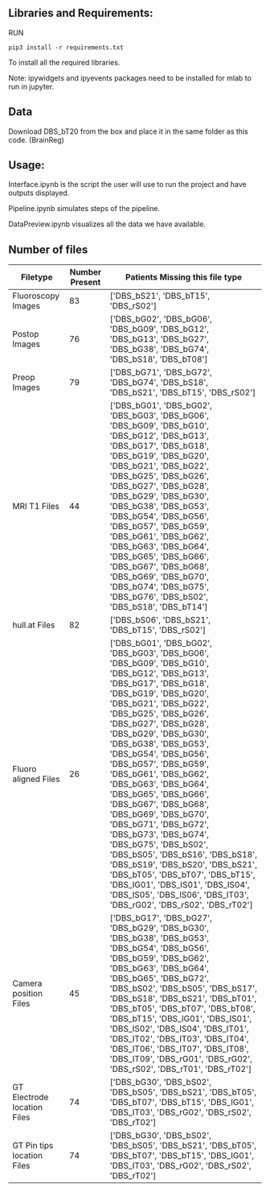 ## Libraries and Requirements:

RUN

`pip3 install -r requirements.txt`

To install all the required libraries.

Note: ipywidgets and ipyevents packages need to be installed for mlab to run in jupyter.

## Data
Download DBS_bT20 from the box and place it in the same folder as this code. (BrainReg)

## Usage:

Interface.ipynb is the script the user will use to run the project and have outputs displayed.

Pipeline.ipynb simulates steps of the pipeline.

DataPreview.ipynb visualizes all the data we have available.


## Number of files
Filetype | Number Present | Patients Missing this file type | 
--- | --- | --- |
Fluoroscopy Images | 83 | ['DBS_bS21', 'DBS_bT15', 'DBS_rS02'] |
Postop Images | 76 | ['DBS_bG02', 'DBS_bG06', 'DBS_bG09', 'DBS_bG12', 'DBS_bG13', 'DBS_bG27', 'DBS_bG38', 'DBS_bG74', 'DBS_bS18', 'DBS_bT08']|
Preop Images | 79 |['DBS_bG71', 'DBS_bG72', 'DBS_bG74', 'DBS_bS18', 'DBS_bS21', 'DBS_bT15', 'DBS_rS02'] |
MRI T1 Files | 44 |['DBS_bG01', 'DBS_bG02', 'DBS_bG03', 'DBS_bG06', 'DBS_bG09', 'DBS_bG10', 'DBS_bG12', 'DBS_bG13', 'DBS_bG17', 'DBS_bG18', 'DBS_bG19', 'DBS_bG20', 'DBS_bG21', 'DBS_bG22', 'DBS_bG25', 'DBS_bG26', 'DBS_bG27', 'DBS_bG28', 'DBS_bG29', 'DBS_bG30', 'DBS_bG38', 'DBS_bG53', 'DBS_bG54', 'DBS_bG56', 'DBS_bG57', 'DBS_bG59', 'DBS_bG61', 'DBS_bG62', 'DBS_bG63', 'DBS_bG64', 'DBS_bG65', 'DBS_bG66', 'DBS_bG67', 'DBS_bG68', 'DBS_bG69', 'DBS_bG70', 'DBS_bG74', 'DBS_bG75', 'DBS_bG76', 'DBS_bS02', 'DBS_bS18', 'DBS_bT14'] |
hull.at Files | 82 | ['DBS_bS06', 'DBS_bS21', 'DBS_bT15', 'DBS_rS02']|
Fluoro aligned Files | 26 |['DBS_bG01', 'DBS_bG02', 'DBS_bG03', 'DBS_bG06', 'DBS_bG09', 'DBS_bG10', 'DBS_bG12', 'DBS_bG13', 'DBS_bG17', 'DBS_bG18', 'DBS_bG19', 'DBS_bG20', 'DBS_bG21', 'DBS_bG22', 'DBS_bG25', 'DBS_bG26', 'DBS_bG27', 'DBS_bG28', 'DBS_bG29', 'DBS_bG30', 'DBS_bG38', 'DBS_bG53', 'DBS_bG54', 'DBS_bG56', 'DBS_bG57', 'DBS_bG59', 'DBS_bG61', 'DBS_bG62', 'DBS_bG63', 'DBS_bG64', 'DBS_bG65', 'DBS_bG66', 'DBS_bG67', 'DBS_bG68', 'DBS_bG69', 'DBS_bG70', 'DBS_bG71', 'DBS_bG72', 'DBS_bG73', 'DBS_bG74', 'DBS_bG75', 'DBS_bS02', 'DBS_bS05', 'DBS_bS16', 'DBS_bS18', 'DBS_bS19', 'DBS_bS20', 'DBS_bS21', 'DBS_bT05', 'DBS_bT07', 'DBS_bT15', 'DBS_IG01', 'DBS_IS01', 'DBS_IS04', 'DBS_IS05', 'DBS_IS06', 'DBS_IT03', 'DBS_rG02', 'DBS_rS02', 'DBS_rT02'] |
Camera position Files | 45 | ['DBS_bG17', 'DBS_bG27', 'DBS_bG29', 'DBS_bG30', 'DBS_bG38', 'DBS_bG53', 'DBS_bG54', 'DBS_bG56', 'DBS_bG59', 'DBS_bG62', 'DBS_bG63', 'DBS_bG64', 'DBS_bG65', 'DBS_bG72', 'DBS_bS02', 'DBS_bS05', 'DBS_bS17', 'DBS_bS18', 'DBS_bS21', 'DBS_bT01', 'DBS_bT05', 'DBS_bT07', 'DBS_bT08', 'DBS_bT15', 'DBS_IG01', 'DBS_IS01', 'DBS_IS02', 'DBS_IS04', 'DBS_IT01', 'DBS_IT02', 'DBS_IT03', 'DBS_IT04', 'DBS_IT06', 'DBS_IT07', 'DBS_IT08', 'DBS_IT09', 'DBS_rG01', 'DBS_rG02', 'DBS_rS02', 'DBS_rT01', 'DBS_rT02'] |
GT Electrode location Files | 74 |['DBS_bG30', 'DBS_bS02', 'DBS_bS05', 'DBS_bS21', 'DBS_bT05', 'DBS_bT07', 'DBS_bT15', 'DBS_IG01', 'DBS_IT03', 'DBS_rG02', 'DBS_rS02', 'DBS_rT02']  |
GT Pin tips location Files | 74 |['DBS_bG30', 'DBS_bS02', 'DBS_bS05', 'DBS_bS21', 'DBS_bT05', 'DBS_bT07', 'DBS_bT15', 'DBS_IG01', 'DBS_IT03', 'DBS_rG02', 'DBS_rS02', 'DBS_rT02'] |